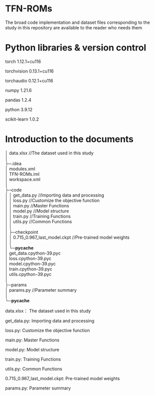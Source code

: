 # TFN-ROMs
The broad code implementation and dataset files corresponding to the study in this repository are available to the reader who needs them

# Python libraries & version control
torch                     1.12.1+cu116

torchvision               0.13.1+cu116

torchaudio                0.12.1+cu116

numpy                     1.21.6

pandas                    1.2.4

python                    3.9.12

scikit-learn              1.0.2

# Introduction to the documents
│  data.xlsx  //The dataset used in this study  
│      
├─.idea  
│      modules.xml  
│      TFN-ROMs.iml  
│      workspace.xml  
│            
├─code  
│  │  get_data.py  //Importing data and processing  
│  │  loss.py  //Customize the objective function  
│  │  main.py  //Master Functions  
│  │  model.py  //Model structure  
│  │  train.py  //Training Functions  
│  │  utils.py  //Common Functions  
│  │    
│  ├─checkpoint  
│  │      0.715_0.967_last_model.ckpt  //Pre-trained model weights  
│  │        
│  └─__pycache__  
│          get_data.cpython-39.pyc  
│          loss.cpython-39.pyc  
│          model.cpython-39.pyc  
│          train.cpython-39.pyc  
│          utils.cpython-39.pyc  
│              
├─params  
│      params.py  //Parameter summary  
│          
└─__pycache__  

data.xlsx： The dataset used in this study

get_data.py: Importing data and processing

loss.py: Customize the objective function

main.py: Master Functions

model.py: Model structure

train.py: Training Functions

utils.py: Common Functions

0.715_0.967_last_model.ckpt: Pre-trained model weights

params.py: Parameter summary
